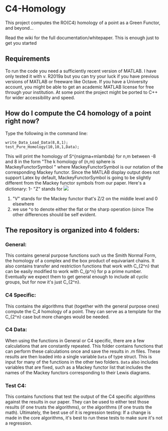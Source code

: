 # C4-Homology
This project computes the RO(C4) homology of a point as a Green Functor, and beyond...
 
Read the wiki for the full documentation/whitepaper. This is enough just to get you started

## Requirements
To run the code you need a sufficiently recent version of MATLAB.
 I have only tested it with v. R2019a but you can try your luck if you have previous versions of MATLAB or freeware like Octave. 
 If you have a University account, you might be able to get an academic MATLAB license for free through your institution.
 At some point the project might be ported to C++ for wider accessibility and speed.

## How do I compute the C4 homology of a point right now?
Type the following in the command line:

```
write_Data_Load_Data(8,8,1);
test_Pure_Homology(10,10,1,Data);
```

This will print the homology of S^{nsigma+mlambda} for n,m between -8 and 8 in the form "The k homology of (n,m) sphere is MackeyFunctorSymbol " where MackeyFunctorSymbol is our notation of the corresponding Mackey functor.
Since the MATLAB display output does not support Latex by default, MackeyFunctorSymbol is going to be slightly different from the Mackey functor symbols from our paper. Here's a dictionary:
1- "Z" stands for <img src="https://latex.codecogs.com/gif.latex?O_t=\text {\mathbb Z}" /> 


 1. "V" stands for the Mackey functor that's Z/2 on the middle level and 0 elsewhere  
 2. we use ^o to denote either the flat or the sharp operation (since 
The other differences should be self evident.

## The repository is organized into 4 folders:

### General: 
This contains general purpose functions such us the Smith Normal Form, the homology of a complex and the box product of equivariant chains. It also contains transfer and restriction functions that work with C_{2^n} that can be easily modified to work with  C_{p^n} for p a prime number. Eventually we expect them to get general enough to include all cyclic groups, but for now it's just C_{2^n}.

### C4 Specific: 
This contains the algorithms that (together with the general purpose ones) compute the C_4 homology of a point. They can serve as a template for the C_{2^n} case but more changes would be needed.

### C4 Data: 
When using the functions in General or C4 specific, there are a few calculations that are constantly repeated. This folder contains functions that can perform these calculations once and save the results in .m files. These results are then loaded into a single variable ```Data``` of type struct. This is input for many of the functions in the other two folders. ```Data``` also includes variables that are fixed, such as a Mackey functor list that includes the names of the Mackey functors corresponding to their Lewis diagrams. 

### Test C4:
This contains functions that test the output of the C4 specific algorithms against the results in our paper. They can be used to either test those results (if one trusts the algorithms), or the algorithms (if one trusts the math). Ultimately, the best use of it is regression testing: If a change is made in the core algorithms, it's best to run these tests to make sure it's not a regression. 
